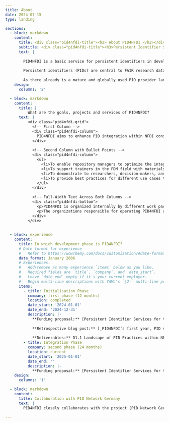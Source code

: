 ```yaml
---
title: About
date: 2024-07-15
type: landing

sections:
  - block: markdown
    content:
      title: <div class="pid4nfdi-title"><h2> About PID4NFDI </h2></div>
      subtitle: <div class="pid4nfdi-title"><h3>Persistent Identifier Services for the German National Research Data Infrastructure (NFDI)  </h3></div>
      text: |
       
        PID4NFDI is a basic service for persistent identifiers in development for the German National Research Data Infrastructure ([Nationale Forschungsdaten&shy;infrastruktur – NFDI](https://www.nfdi.de/?lang=en)). PID4NFDI is part of [Base4NFDI](https://base4nfdi.de/) and is currently in its integration phase, the second of three [service development phases](https://base4nfdi.de/process).
        
        Persistent identifiers (PIDs) are central to FAIR research data management. However, different disciplines and different resources result in diverse requirements and the different NFDI consortia have different levels of maturity in PID implementation. PID4NFDI will design a work programme to build an NFDI foundation service on established PID infrastructures.
        
        As there already is a mature and globally used PID provider landscape and PID needs are highly individual in the consortia, we define our intended service as a set of several components (technical, organisational, standards, training, outreach) that are in their interaction tailored to the needs of NFDI stakeholders.
    design:
      columns: '2'

  - block: markdown
    content:
      title: |
          What are the goals, projects and services of PID4NFDI?   
      text: |
          <div class="pid4nfdi-grid">
            <!-- First Column -->
            <div class="pid4nfdi-column">
              PID4NFDI aims to enhance PID integration within NFDI consortia, considering varying provider maturity levels and community adaptation. Our goal is to boost PID impact by improving metadata quality and interoperability through technical, organisational, and strategic measures. Governance guidelines, outreach efforts, and a modular training concept will promote PID awareness and adoption across disciplines, prototyped collaboratively with consortia partners to ensure broad applicability within NFDI. The interoperability, metadata, governance, training/support, and community engagement components will together form the PID Coordination Hub, which will be a central entry point for users of the PID4NFDI service portfolio.
            </div>
            
            <!-- Second Column with Bullet Points -->
            <div class="pid4nfdi-column">
              <ul>
                <li>To enable repository managers to optimize the integration of PIDs into their workflows,</li>
                <li>To support trainers in the FDM field with materials and information,</li>
                <li>To demonstrate to researchers, decision-makers, and funders the added value of PIDs for their own workflows and processes,</li>
                <li>To provide best practices for different use cases to NFDI multipliers like sections and working groups.</li>
              </ul>
            </div>
            
            <!-- Full-Width Text Across Both Columns -->
            <div class="pid4nfdi-bottom">
              <p>PID4NFDI is organized internally by different work packages that cover these measures and areas of engagement. We operate as part of <a href="https://base4nfdi.de/">Base4NFDI</a>, a joint initiative of all 26 consortia within NFDI to foster and establish reliable NFDI-wide basic services, and are one of <a href="https://base4nfdi.de/projects">several basic services in development</a>.</p>
              <p>The organizations responsible for operating PID4NFDI are [DataCite](https://datacite.org/), the [Gesellschaft für wissenschaftliche Datenverarbeitung mbH Göttingen (GWDG)](https://gwdg.de), the [Helmholtz Open Science Office](https://os.helmholtz.de/) and the [TIB – German National Library of Science and Technology](https://www.tib.eu/).</p>
            </div>
          </div>
          
    
  - block: experience
    content:
      title: In which development phase is PID4NFDI?
      # Date format for experience
      #   Refer to https://wowchemy.com/docs/customization/#date-format
      date_format: January 2006
      # Experiences.
      #   Add/remove as many experience `items` below as you like.
      #   Required fields are `title`, `company`, and `date_start`.
      #   Leave `date_end` empty if it's your current employer.
      #   Begin multi-line descriptions with YAML's `|2-` multi-line prefix.
      items:
        - title: Initialisation Phase
          company: first phase (12 months)
          location: completed
          date_start: '2024-01-01'
          date_end: '2024-12-31'
          description: |-
            **Funding proposal:** [Persistent Identifier Services for the German National Research Data Infrastructure: Proposal for the Initialisation Phase of Base4NFDI](https://doi.org/10.5281/zenodo.14281250)
            
            **Retrospective blog post:** [_PID4NFDI’s first year, PID support resources, and what’s to come next_](../blog/pid4nfdi-first-year-support-resources-outlook/)
            
            **Deliverables:** D1.1 Landscape of PID Practices within NFDI Services ([Survey Report](https://doi.org/10.5281/zenodo.14652295), [Survey Question Catalog](https://doi.org/10.5281/zenodo.14327774)) | D1.2 + D2.1 Requirement Analysis of Selected Use Cases and Mapping to PID Providers ([NFDI4Microbiota – StrainInfo](https://doi.org/10.5281/zenodo.14357800), [FAIRagro – GBIS Repository](https://doi.org/10.5281/zenodo.14506202), [KonsortSWD – PID Service](https://doi.org/10.5281/zenodo.14327770), [Text+ – SUB Göttingen](https://doi.org/10.5281/zenodo.14327691)) | D2.2 Catalog of Metadata Standards Relevant to NFDI ([Metadata Catalog](https://docs.google.com/spreadsheets/d/1mWpqGqsl_y17YI2-9XE8RFucIUy-qJtQ64bI0OvcrL0/edit?gid=103618958#gid=103618958), [Background Information](https://doi.org/10.5281/zenodo.14512768)) | [D2.3 + D2.4 Concepts for Metadata Interoperability, Harmonization and Technical Integration of PID Infrastructure](https://doi.org/10.5281/zenodo.14506138) | [D3.1 Cookbook for Getting Started with PIDs](https://pid4nfdi-training.readthedocs.io/en/latest/) | [D3.2 Training Concept](https://doi.org/10.5281/zenodo.14267399) | D4.1 Overview of PID Providers and Types ([Overview](https://docs.google.com/spreadsheets/d/1BvKmKij2WONCWheFTDnr2g3cGw3z5alZ9G2_qVCFpRk/edit?gid=1489868862#gid=1489868862), [Background Information](https://doi.org/10.5281/zenodo.14328204)) | [D4.2 Concept for Sustainable PID Registration Workflows](https://doi.org/10.5281/zenodo.14267446) | [D5.1 Communication Strategy](https://doi.org/10.5281/zenodo.14267462) | [D5.2 Project Website](http://pid.services.base4nfdi.de) | [D5.3 Stakeholder Workshop (Report)](https://doi.org/10.5281/zenodo.14232461)
        - title: Integration Phase
          company: second phase (24 months)
          location: current
          date_start: '2025-01-01'
          date_end: ''
          description: |-
            **Funding proposal:** [Persistent Identifier Services for the German National Research Data Infrastructure: Proposal for the Integration Phase of Base4NFDI](https://doi.org/10.5281/zenodo.14281255)
    design:
      columns: '1'

  - block: markdown
    content:
      title: Collaboration with PID Network Germany
      text: |
        PID4NFDI closely collaborates with the project [PID Network Germany](https://www.pid-network.de/), which aims to establish a network in science and culture that promotes and consolidates the application, implementation, standardization and international connectivity of PID systems on a national and international level. Both projects have an overlap in partners (DataCite, Helmholtz Open Science Office and TIB – German National Library of Science and Technology) and are hence aligned through bilateral coordination and a well-established exchange of information, which is important due to the different scopes of the projects: PID4NFDI focuses on PID implementation in the context of NFDI and especially within NFDI consortia with analyses of specific use cases. PID Network Germany addresses the wider scientific and cultural sector, covering a more extensive range of PID application areas beyond research data (management) and with a focus on a wide variety of use cases and stakeholders. PID4NFDI can use and integrate results and findings from PID Network Germany, and vice versa: For example, PID4NFDI will adapt the national PID roadmap to be released by PID Network Germany in developing PID guidelines for NFDI, while in turn PID4NFDI contributes PID-related NFDI activities and perspectives to PID Network Germany.

---
```

